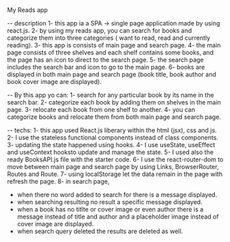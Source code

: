 My Reads app

-- description
1- this app ia a SPA -> single page application made by using react.js.
2- by using my reads app, you can search for books and categorize them into three categories ( want to read, read and currently reading).
3- this app is consists of main page and search page.
4- the main page consists of three shelves and each shelf contains some books, and the page has an icon to direct to the search page.
5- the search page includes the search bar and icon to go to the main page.
6- books are displayed in both main page and search page (book title, book author and book cover image are displayed).

-- By this app yo can:
1- search for any particular book by its name in the search bar.
2- categorize each book by adding them on shelves in the main page.
3- relocate each book from one shelf to another.
4- you can categorize books and relocate them from both main page and search page.

-- techs:
1- this app used React.js liberary within the html (jsx), css and js.
2- I use the stateless functional components instead of class components.
3- updating the state happened using hooks.
4- I use useState, useEffect and useContext hooksto update and manage the state.
5- I used also the ready BooksAPI.js file with the starter code.
6- I use the react-router-dom to move between main page and search page by using Links, BrowserRouter, Routes and Route.
7- using localStorage let the data remain in the page with refresh the page.
8- in search page, 
  - when there no word added to search for there is a message displayed.
  - when searching resulting no result a specific message displayed.
  - when a book has no titlte or cover image or even author there is a message instead of title and author and a placeholder image instead of cover image are displayed.
  - when search query deleted the results are deleted as well.
